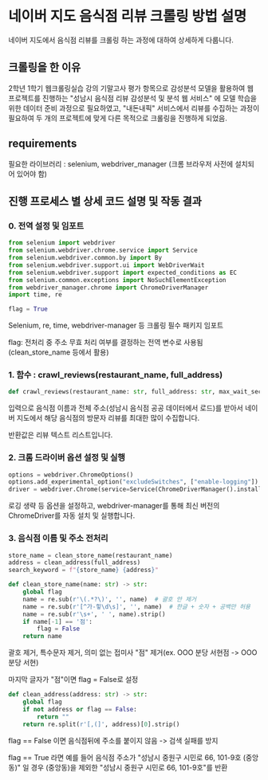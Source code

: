 # 네이버 지도 음식점 리뷰 크롤링 방법 설명
네이버 지도에서 음식점 리뷰를 크롤링 하는 과정에 대하여 상세하게 다룹니다.

## 크롤링을 한 이유
2학년 1학기 웹크롤링실습 강의 기말고사 평가 항목으로 감성분석 모델을 활용하여 웹 프로젝트를 진행하는 "성남시 음식점 리뷰 감성분석 및 분석 웹 서비스" 에 모델 학습을 위한 데이터 준비 과정으로 필요하였고,
"내돈내픽" 서비스에서 리뷰를 수집하는 과정이 필요하여 두 개의 프로젝트에 맞게 다른 목적으로 크롤링을 진행하게 되었음.

## requirements
필요한 라이브러리 : selenium, webdriver_manager (크롬 브라우저 사전에 설치되어 있어야 함)

## 진행 프로세스 별 상세 코드 설명 및 작동 결과
### 0. 전역 설정 및 임포트
```python
from selenium import webdriver
from selenium.webdriver.chrome.service import Service
from selenium.webdriver.common.by import By
from selenium.webdriver.support.ui import WebDriverWait
from selenium.webdriver.support import expected_conditions as EC
from selenium.common.exceptions import NoSuchElementException
from webdriver_manager.chrome import ChromeDriverManager
import time, re

flag = True
```
Selenium, re, time, webdriver-manager 등 크롤링 필수 패키지 임포트

flag: 전처리 중 주소 무효 처리 여부를 결정하는 전역 변수로 사용됨 (clean_store_name 등에서 활용)

### 1. 함수 : crawl_reviews(restaurant_name, full_address)
```python
def crawl_reviews(restaurant_name: str, full_address: str, max_wait_sec=10) -> list[str]:
```
입력으로 음식점 이름과 전체 주소(성남시 음식점 공공 데이터에서 로드)를 받아서 네이버 지도에서 해당 음식점의 방문자 리뷰를 최대한 많이 수집합니다.

반환값은 리뷰 텍스트 리스트입니다.

### 2. 크롬 드라이버 옵션 설정 및 실행
```python
options = webdriver.ChromeOptions()
options.add_experimental_option("excludeSwitches", ["enable-logging"])
driver = webdriver.Chrome(service=Service(ChromeDriverManager().install()), options=options)
```
로깅 생략 등 옵션을 설정하고, webdriver-manager를 통해 최신 버전의 ChromeDriver를 자동 설치 및 실행합니다.

### 3. 음식점 이름 및 주소 전처리
```python
store_name = clean_store_name(restaurant_name)
address = clean_address(full_address)
search_keyword = f"{store_name} {address}"
```

```python
def clean_store_name(name: str) -> str:
    global flag
    name = re.sub(r'\(.*?\)', '', name)  # 괄호 안 제거
    name = re.sub(r'[^가-힣\d\s]', '', name)  # 한글 + 숫자 + 공백만 허용
    name = re.sub(r'\s+', ' ', name).strip()
    if name[-1] == '점':
        flag = False
    return name
```
괄호 제거, 특수문자 제거, 의미 없는 접미사 "점" 제거(ex. OOO 분당 서현점 -> OOO 분당 서현)

마지막 글자가 "점"이면 flag = False로 설정

```python
def clean_address(address: str) -> str:
    global flag
    if not address or flag == False:
        return ""
    return re.split(r'[,(]', address)[0].strip()
```

flag == False 이면 음식점뒤에 주소를 붙이지 않음 -> 검색 실패를 방지

flag == True 라면 예를 들어 음식점 주소가 "성남시 중원구 시민로 66, 101-9호 (중앙동)" 일 경우 (중앙동)을 제외한 "성남시 중원구 시민로 66, 101-9호"를 반환



